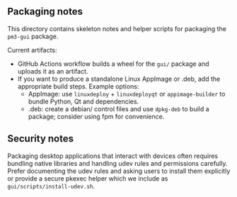 Packaging notes
----------------

This directory contains skeleton notes and helper scripts for packaging the `pm3-gui` package.

Current artifacts:

- GitHub Actions workflow builds a wheel for the `gui/` package and uploads it as an artifact.
- If you want to produce a standalone Linux AppImage or .deb, add the appropriate build steps. Example options:
  - AppImage: use `linuxdeploy` + `linuxdeployqt` or `appimage-builder` to bundle Python, Qt and dependencies.
  - .deb: create a debian/ control files and use `dpkg-deb` to build a package; consider using fpm for convenience.

Security notes
--------------

Packaging desktop applications that interact with devices often requires bundling native libraries and handling udev rules and permissions carefully. Prefer documenting the udev rules and asking users to install them explicitly or provide a secure pkexec helper which we include as `gui/scripts/install-udev.sh`.
